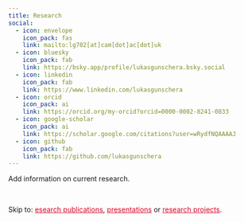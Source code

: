 ```yaml
---
title: Research
social:
  - icon: envelope
    icon_pack: fas
    link: mailto:lg702[at]cam[dot]ac[dot]uk
  - icon: bluesky
    icon_pack: fab
    link: https://bsky.app/profile/lukasgunschera.bsky.social
  - icon: linkedin
    icon_pack: fab
    link: https://www.linkedin.com/lukasgunschera
  - icon: orcid
    icon_pack: ai
    link: https://orcid.org/my-orcid?orcid=0000-0002-8241-0833
  - icon: google-scholar
    icon_pack: ai
    link: https://scholar.google.com/citations?user=wRydfNQAAAAJ
  - icon: github
    icon_pack: fab
    link: https://github.com/lukasgunschera
---
```


Add information on current research.

<br>

Skip to:
<a href="#publications" style="color:#D90429"> esearch publications</a>, <a href="/research/#talks" style="color:#D90429">presentations</a> or <a href="#projects" style="color:#D90429">research projects</a>.
